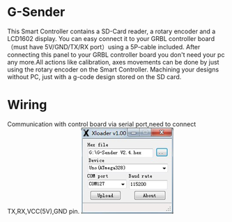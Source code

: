 # G-Sender
This Smart Controller contains a SD-Card reader, a rotary encoder and a LCD1602 display. You can easy connect it to your GRBL controller board（must have  5V/GND/TX/RX port）using a 5P-cable included.   After connecting this panel to your GRBL controller board you don't need your pc any more.All actions like calibration, axes movements can be done by just using the rotary encoder on the Smart Controller. Machining your designs without PC, just with a g-code design stored on the SD card.

# Wiring
Communication with control board via serial port,need to connect TX,RX,VCC(5V),GND pin.
![image](https://github.com/LEKN-TECH/G-Sender/blob/master/images/Xloader.JPG)
